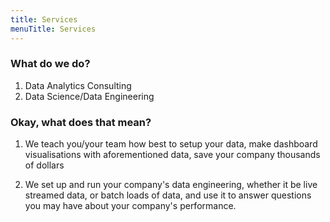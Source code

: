```yaml
---
title: Services
menuTitle: Services
---
```


### What do we do?

1.  Data Analytics Consulting
1.  Data Science/Data Engineering

### Okay, what does that mean?

1.  We teach you/your team how best to setup your data, make dashboard visualisations with aforementioned data, save your company thousands of dollars

1.  We set up and run your company's data engineering, whether it be live streamed data, or batch loads of data, and use it to answer questions you may have about your company's performance.
